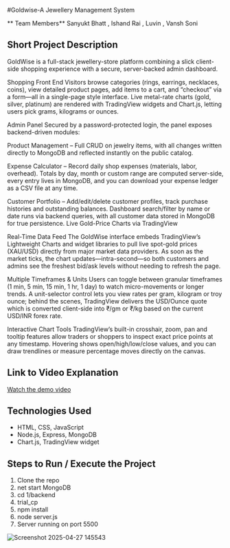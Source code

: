 #Goldwise-A Jewellery Management System

** Team Members**
Sanyukt Bhatt ,
Ishand Rai ,
Luvin ,
Vansh Soni


## Short Project Description

GoldWise is a full-stack jewellery-store platform combining a slick client-side shopping experience with a secure, server-backed admin dashboard.

Shopping Front End
Visitors browse categories (rings, earrings, necklaces, coins), view detailed product pages, add items to a cart, and “checkout” via a form—all in a single-page style interface. Live metal-rate charts (gold, silver, platinum) are rendered with TradingView widgets and Chart.js, letting users pick grams, kilograms or ounces.

Admin Panel 
Secured by a password-protected login, the panel exposes backend-driven modules:

Product Management
– Full CRUD on jewelry items, with all changes written directly to MongoDB and reflected instantly on the public catalog.

Expense Calculator
– Record daily shop expenses (materials, labor, overhead). Totals by day, month or custom range are computed server-side, every entry lives in MongoDB, and you can download your expense ledger as a CSV file at any time.

Customer Portfolio
– Add/edit/delete customer profiles, track purchase histories and outstanding balances. Dashboard search/filter by name or date runs via backend queries, with all customer data stored in MongoDB for true persistence.
Live Gold-Price Charts via TradingView

Real-Time Data Feed
The GoldWise interface embeds TradingView’s Lightweight Charts and widget libraries to pull live spot-gold prices (XAU/USD) directly from major market data providers. As soon as the market ticks, the chart updates—intra-second—so both customers and admins see the freshest bid/ask levels without needing to refresh the page.

Multiple Timeframes & Units
Users can toggle between granular timeframes (1 min, 5 min, 15 min, 1 hr, 1 day) to watch micro-movements or longer trends. A unit-selector control lets you view rates per gram, kilogram or troy ounce; behind the scenes, TradingView delivers the USD/Ounce quote which is converted client-side into ₹/gm or ₹/kg based on the current USD/INR forex rate.

Interactive Chart Tools
TradingView’s built-in crosshair, zoom, pan and tooltip features allow traders or shoppers to inspect exact price points at any timestamp. Hovering shows open/high/low/close values, and you can draw trendlines or measure percentage moves directly on the canvas.

## Link to Video Explanation
[Watch the demo video](https://drive.google.com/file/d/10It3YTJr-RN357V0H_-dza2hFsIi3Yse/view?usp=drivesdk)

## Technologies Used
- HTML, CSS, JavaScript  
- Node.js, Express, MongoDB  
- Chart.js, TradingView widget  

## Steps to Run / Execute the Project
1. Clone the repo  
2. net start MongoDB
3. cd 1/backend
4. trial_cp
5. npm install
6. node server.js
7. Server running on port 5500

![Screenshot 2025-04-27 145543](https://github.com/user-attachments/assets/0f9d5cfa-c589-40fa-9650-ddf68681317c)




